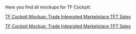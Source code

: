 Here you find all mockups for TF Cockpit:

[TF Cockpit Mockup: Trade Integrated Marketplace TFT Sales](https://docs.google.com/presentation/d/1QYxKJbT5VV6v2prToz-XZuQBB9mx7K5RLpY7oVeKFQk/edit#slide=id.p)

[TF Cockpit Mockup: Trade Integrated Marketplace TFT Sales](https://docs.google.com/drawings/d/1BwxN8OEB1XDIbB-E_7pzXQVBOUxLnGu4uOYTdaKPytI/edit?usp=sharing)
